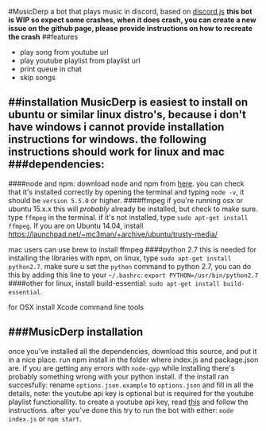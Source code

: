 #MusicDerp
a bot that plays music in discord, 
based on [discord.js](http://hydrabolt.github.io/discord.js/)
**this bot is WIP so expect some crashes, when it  does crash, you can create a new issue on the github page, please provide instructions on how to recreate the crash**
##features

*  play song from youtube url
*  play youtube playlist from playlist url
*  print queue in chat
*  skip songs

##installation
MusicDerp is easiest to install on ubuntu or similar linux distro's, because i don't have windows i cannot provide installation instructions for windows. the following instructions should work for linux and mac
###dependencies:
--------------------
####node and npm:
download node and npm from [here](https://nodejs.org/en/). you can check that it's installed correctly by opening the terminal and typing `node -v`, it should be `version 5.5.0` or higher.
####ffmpeg
if you're running osx or ubuntu 15.x.x this will *probably* already be installed, but check to make sure. 
type `ffmpeg` in the terminal. if it's not installed, type `sudo apt-get install ffmpeg`. If you are on Ubuntu 14.04, install https://launchpad.net/~mc3man/+archive/ubuntu/trusty-media/

mac users can use brew to install ffmpeg
####python 2.7
this is needed for installing the libraries with npm, on linux, type `sudo apt-get install python2.7`. make sure u set  the `python` command to python 2.7, you can do this by adding this line to your `~/.bashrc`:
`export PYTHON=/usr/bin/python2.7`
####other
for linux, install build-essential: `sudo apt-get install build-essential`.

for OSX install Xcode command line tools

###MusicDerp installation
------------------------------
once you've installed all the dependencies, download this source, and put it in a nice place. run npm install in the folder where index.js and package.json are. if you are getting any errors with `node-gyp` while installing there's probably something wrong with your python install.
if the install ran succesfully:
rename `options.json.example` to `options.json` and fill in all the details, note: the youtube api key is optional but is required for the youtube playlist functionallity. 
to create a youtube api key, 
read [this](https://developers.google.com/youtube/v3/getting-started) and follow the instructions.
after you've done this try to run the bot with either: `node index.js` or `npm start`.